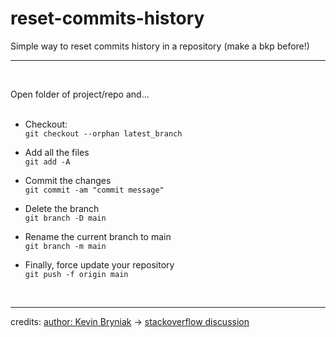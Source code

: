 # reset-commits-history
Simple way to reset commits history in a repository (make a bkp before!)

---
<br>

Open folder of project/repo and...<br><br>

- Checkout:<br>
    `git checkout --orphan latest_branch`<br>

- Add all the files<br>
    `git add -A`

- Commit the changes<br>
    `git commit -am "commit message"`

- Delete the branch<br>
    `git branch -D main`

- Rename the current branch to main<br>
    `git branch -m main`

- Finally, force update your repository<br>
    `git push -f origin main`
   
<br>

---

credits: [author: Kevin Bryniak](https://github.com/marsnebulasoup) → [stackoverflow discussion](https://stackoverflow.com/a/26000395)
